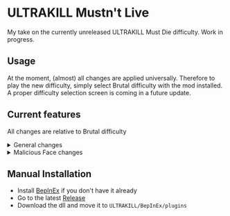 # ULTRAKILL Mustn't Live

My take on the currently unreleased ULTRAKILL Must Die difficulty.
Work in progress.

## Usage

At the moment, (almost) all changes are applied universally.
Therefore to play the new difficulty, simply select Brutal difficulty with the mod installed.
A proper difficulty selection screen is coming in a future update.

## Current features

All changes are relative to Brutal difficulty

<details>
<summary>General changes</summary>

- Hard damage multiplier set to 100%
- Non-homing projectile speed doubled
- Homing projectile turning speed doubled
- Enemy projectiles (including Schism beams) won't damage enemies unless parried or redirected by explosions
- Enemy-caused explosions won't directly damage enemies (but can still light susceptible enemies on fire)
</details>

<details>
<summary>Malicious Face changes</summary>

- Projectile cooldown and beam charge made much faster
- Enrage when covered in gasoline
- Enragement fixed to work independent of health
- Every other beam attack is unparryable
- Beam attack parry window lowered from 0.5s to 0.25s
</details>

## Manual Installation

- Install [BepInEx](https://thunderstore.io/c/ultrakill/p/BepInEx/BepInExPack/) if you don't have it already
- Go to the latest [Release](https://github.com/wacfeld/UKML/releases)
- Download the dll and move it to `ULTRAKILL/BepInEx/plugins`
